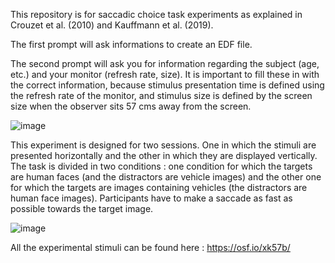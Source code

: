 This repository is for saccadic choice task experiments as explained in Crouzet et al. (2010) and Kauffmann et al. (2019).

The first prompt will ask informations to create an EDF file.

The second prompt will ask you for information regarding the subject (age, etc.) and your monitor (refresh rate, size). It is important to fill these in with the correct information, because stimulus presentation time is defined using the refresh rate of the monitor, and stimulus size is defined by the screen size when the observer sits 57 cms away from the screen.

![image](https://github.com/MariusGrandjean/Saccadic_choice/assets/114002944/b2cca93e-d9b0-4125-8868-b8b882693757)


This experiment is designed for two sessions. One in which the stimuli are presented horizontally and the other in which they are displayed vertically. The task is divided in two conditions : one condition for which the targets are human faces (and the distractors are vehicle images) and the other one for which the targets are images containing vehicles (the distractors are human face images). Participants have to make a saccade as fast as possible towards the target image.

![image](https://github.com/MariusGrandjean/Saccadic_choice/assets/114002944/bb3cdf68-6bf2-476c-9d6c-f6eef0e9da60)

All the experimental stimuli can be found here : https://osf.io/xk57b/
